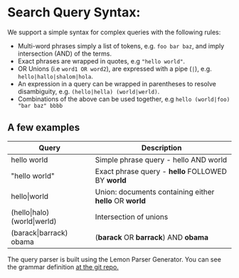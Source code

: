 # Search Query Syntax:

We support a simple syntax for complex queries with the following rules:

* Multi-word phrases simply a list of tokens, e.g. `foo bar baz`, and imply intersection (AND) of the terms.
* Exact phrases are wrapped in quotes, e.g `"hello world"`.
* OR Unions (i.e `word1 OR word2`), are expressed with a pipe (`|`), e.g. `hello|hallo|shalom|hola`.
* An expression in a query can be wrapped in parentheses to resolve disambiguity, e.g. `(hello|hella) (world|werld)`.
* Combinations of the above can be used together, e.g `hello (world|foo) "bar baz" bbbb`

## A few examples

| Query                        | Description                              |
| ---------------------------- | ---------------------------------------- |
| hello world                  | Simple phrase query - hello AND world    |
| "hello world"                | Exact phrase query - **hello** FOLLOWED BY **world** |
| hello\|world                 | Union: documents containing either **hello** OR **world** |
| (hello\|halo) (world\|werld) | Intersection of unions                   |
| (barack\|barrack) obama      | (**barack** OR **barrack**) AND **obama** |



The query parser is built using the Lemon Parser Generator. You can see the grammar definition [at the git repo.](https://github.com/RedisLabsModules/RediSearch/blob/master/src/query_parser/parser.y)